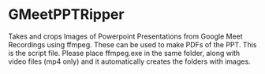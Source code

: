 # GMeetPPTRipper
Takes and crops Images of Powerpoint Presentations from Google Meet Recordings using ffmpeg. These can be used to make PDFs of the PPT.
This is the script file. Please place ffmpeg.exe in the same folder, along with video files (mp4 only) and it automatically creates the folders with images.
